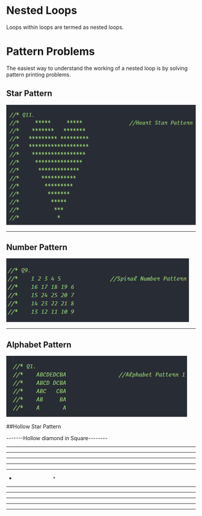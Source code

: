 
# Nested Loops
Loops within loops are termed as nested loops.

# Pattern Problems
The easiest way to understand the working of a nested loop is by solving pattern printing
problems.

## Star Pattern
![Star Pattern](./StarPatternImg.png)

<hr>

## Number Pattern
![Number Pattern](./NumberPatternImg.png)

<hr>

## Alphabet Pattern
![Alphabet Pattern](./AlphabetPatternImg.png)


##Hollow Star Pattern

-------Hollow diamond in Square--------

* * * * * * * * * * *
* * * * *   * * * * *
* * * *       * * * *
* * *           * * *
* *               * *
*                   *
* *               * *
* * *           * * *
* * * *       * * * *
* * * * *   * * * * *
* * * * * * * * * * *
